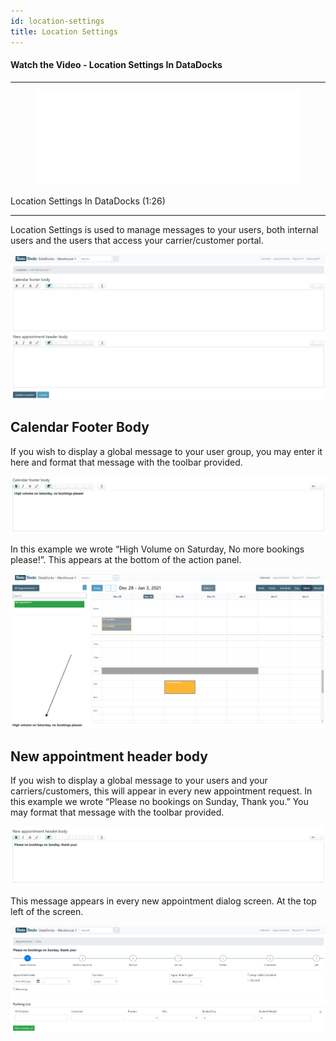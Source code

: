 ```yaml
---
id: location-settings
title: Location Settings
---
```


#### Watch the Video - Location Settings In DataDocks

***
<figure class="video-container">
  <iframe src="//www.youtube.com/embed/0N2yrWSCoI0" frameborder="0" allowfullscreen width="100%"></iframe>
</figure>


Location Settings In DataDocks (1:26)
***

Location Settings is used to manage messages to your users, both internal users and the users that access your carrier/customer portal. 

![Location Settings Screen](/img/docs/advanced/location-settings/full-screen.jpg)

## Calendar Footer Body

If you wish to display a global message to your user group, you may enter it here and format that message with the toolbar provided. 

![Footer Body Sample](/img/docs/advanced/location-settings/cal-footer-body.jpg)

In this example we wrote “High Volume on Saturday, No more bookings please!”. This appears at the bottom of the action panel. 

![Location Settings in Calendar](/img/docs/advanced/location-settings/calendar.jpg)

## New appointment header body

If you wish to display a global message to your users and your carriers/customers, this will appear in every new appointment request. In this example we wrote “Please no bookings on Sunday, Thank you.” You may format that message with the toolbar provided. 

![Header Body Sample](/img/docs/advanced/location-settings/appt-header-body-sample.jpg)

This message appears in every new appointment dialog screen. At the top left of the screen.

![Header Body in Calendar](/img/docs/advanced/location-settings/cal-appt-header-body.jpg)

 



